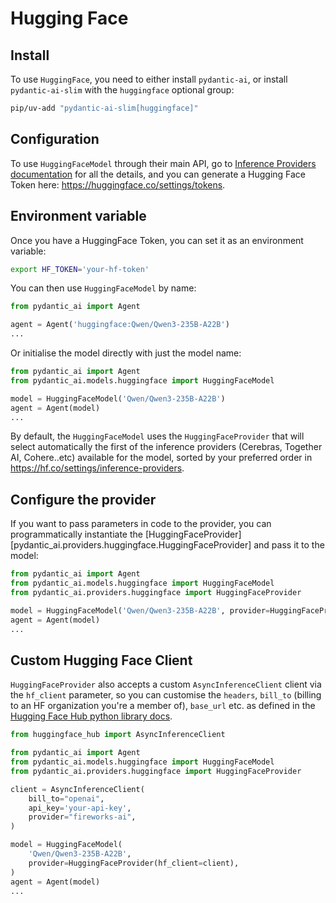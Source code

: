 # Hugging Face


## Install

To use `HuggingFace`, you need to either install `pydantic-ai`, or install `pydantic-ai-slim` with the `huggingface` optional group:

```bash
pip/uv-add "pydantic-ai-slim[huggingface]"
```

## Configuration

To use `HuggingFaceModel` through their main API, go to [Inference Providers documentation](https://huggingface.co/docs/inference-providers/pricing) for all the details, and you can generate a Hugging Face Token here: https://huggingface.co/settings/tokens.

## Environment variable

Once you have a HuggingFace Token, you can set it as an environment variable:

```bash
export HF_TOKEN='your-hf-token'
```

You can then use `HuggingFaceModel` by name:

```python
from pydantic_ai import Agent

agent = Agent('huggingface:Qwen/Qwen3-235B-A22B')
...
```

Or initialise the model directly with just the model name:

```python
from pydantic_ai import Agent
from pydantic_ai.models.huggingface import HuggingFaceModel

model = HuggingFaceModel('Qwen/Qwen3-235B-A22B')
agent = Agent(model)
...
```

By default, the `HuggingFaceModel` uses the `HuggingFaceProvider` that will select automatically the first of the inference providers (Cerebras, Together AI, Cohere..etc) available for the model, sorted by your preferred order in https://hf.co/settings/inference-providers.

## Configure the provider

If you want to pass parameters in code to the provider, you can programmatically instantiate the
[HuggingFaceProvider][pydantic_ai.providers.huggingface.HuggingFaceProvider] and pass it to the model:

```python
from pydantic_ai import Agent
from pydantic_ai.models.huggingface import HuggingFaceModel
from pydantic_ai.providers.huggingface import HuggingFaceProvider

model = HuggingFaceModel('Qwen/Qwen3-235B-A22B', provider=HuggingFaceProvider(api_key='your-api-key', provider="nebius"))
agent = Agent(model)
...
```

## Custom Hugging Face Client

`HuggingFaceProvider` also accepts a custom `AsyncInferenceClient` client via the `hf_client` parameter, so you can customise the `headers`, `bill_to` (billing to an HF organization you're a member of), `base_url` etc. as defined in the [Hugging Face Hub python library docs](https://huggingface.co/docs/huggingface_hub/package_reference/inference_client).

```python
from huggingface_hub import AsyncInferenceClient

from pydantic_ai import Agent
from pydantic_ai.models.huggingface import HuggingFaceModel
from pydantic_ai.providers.huggingface import HuggingFaceProvider

client = AsyncInferenceClient(
    bill_to="openai",
    api_key='your-api-key',
    provider="fireworks-ai",
)

model = HuggingFaceModel(
    'Qwen/Qwen3-235B-A22B',
    provider=HuggingFaceProvider(hf_client=client),
)
agent = Agent(model)
...
```
